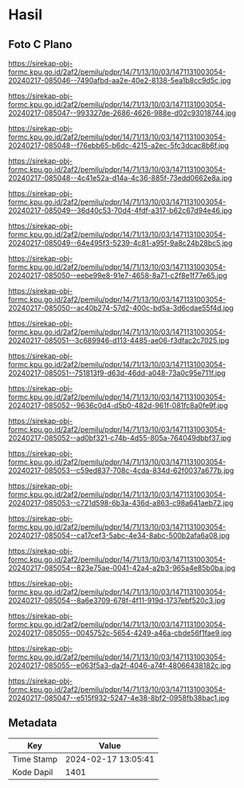 # Hasil

## Foto C Plano

https://sirekap-obj-formc.kpu.go.id/2af2/pemilu/pdpr/14/71/13/10/03/1471131003054-20240217-085046--7490afbd-aa2e-40e2-8138-5ea1b8cc9d5c.jpg

https://sirekap-obj-formc.kpu.go.id/2af2/pemilu/pdpr/14/71/13/10/03/1471131003054-20240217-085047--993327de-2686-4626-988e-d02c93018744.jpg

https://sirekap-obj-formc.kpu.go.id/2af2/pemilu/pdpr/14/71/13/10/03/1471131003054-20240217-085048--f76ebb65-b6dc-4215-a2ec-5fc3dcac8b6f.jpg

https://sirekap-obj-formc.kpu.go.id/2af2/pemilu/pdpr/14/71/13/10/03/1471131003054-20240217-085048--4c41e52a-d14a-4c36-885f-73edd0662e8a.jpg

https://sirekap-obj-formc.kpu.go.id/2af2/pemilu/pdpr/14/71/13/10/03/1471131003054-20240217-085049--36d40c53-70d4-4fdf-a317-b62c67d94e46.jpg

https://sirekap-obj-formc.kpu.go.id/2af2/pemilu/pdpr/14/71/13/10/03/1471131003054-20240217-085049--64e495f3-5239-4c81-a95f-9a8c24b28bc5.jpg

https://sirekap-obj-formc.kpu.go.id/2af2/pemilu/pdpr/14/71/13/10/03/1471131003054-20240217-085050--eebe99e8-91e7-4658-8a71-c2f8e1f77e65.jpg

https://sirekap-obj-formc.kpu.go.id/2af2/pemilu/pdpr/14/71/13/10/03/1471131003054-20240217-085050--ac40b274-57d2-400c-bd5a-3d6cdae55f4d.jpg

https://sirekap-obj-formc.kpu.go.id/2af2/pemilu/pdpr/14/71/13/10/03/1471131003054-20240217-085051--3c689946-d113-4485-ae06-f3dfac2c7025.jpg

https://sirekap-obj-formc.kpu.go.id/2af2/pemilu/pdpr/14/71/13/10/03/1471131003054-20240217-085051--751813f9-d63d-46dd-a048-73a0c95e711f.jpg

https://sirekap-obj-formc.kpu.go.id/2af2/pemilu/pdpr/14/71/13/10/03/1471131003054-20240217-085052--9636c0d4-d5b0-482d-961f-081fc8a0fe9f.jpg

https://sirekap-obj-formc.kpu.go.id/2af2/pemilu/pdpr/14/71/13/10/03/1471131003054-20240217-085052--ad0bf321-c74b-4d55-805a-764049dbbf37.jpg

https://sirekap-obj-formc.kpu.go.id/2af2/pemilu/pdpr/14/71/13/10/03/1471131003054-20240217-085053--c59ed837-708c-4cda-834d-62f0037a677b.jpg

https://sirekap-obj-formc.kpu.go.id/2af2/pemilu/pdpr/14/71/13/10/03/1471131003054-20240217-085053--c721d598-6b3a-436d-a863-c98a641aeb72.jpg

https://sirekap-obj-formc.kpu.go.id/2af2/pemilu/pdpr/14/71/13/10/03/1471131003054-20240217-085054--ca17cef3-5abc-4e34-8abc-500b2afa6a08.jpg

https://sirekap-obj-formc.kpu.go.id/2af2/pemilu/pdpr/14/71/13/10/03/1471131003054-20240217-085054--823e75ae-0041-42a4-a2b3-965a4e85b0ba.jpg

https://sirekap-obj-formc.kpu.go.id/2af2/pemilu/pdpr/14/71/13/10/03/1471131003054-20240217-085054--8a6e3709-678f-4f11-919d-1737ebf520c3.jpg

https://sirekap-obj-formc.kpu.go.id/2af2/pemilu/pdpr/14/71/13/10/03/1471131003054-20240217-085055--0045752c-5654-4249-a46a-cbde56f1fae9.jpg

https://sirekap-obj-formc.kpu.go.id/2af2/pemilu/pdpr/14/71/13/10/03/1471131003054-20240217-085055--e063f5a3-da2f-4046-a74f-48066438182c.jpg

https://sirekap-obj-formc.kpu.go.id/2af2/pemilu/pdpr/14/71/13/10/03/1471131003054-20240217-085047--e515f932-5247-4e38-8bf2-0958fb38bac1.jpg


## Metadata

| Key        | Value               |
| ---------- | ------------------- |
| Time Stamp | 2024-02-17 13:05:41 |
| Kode Dapil | 1401                |



